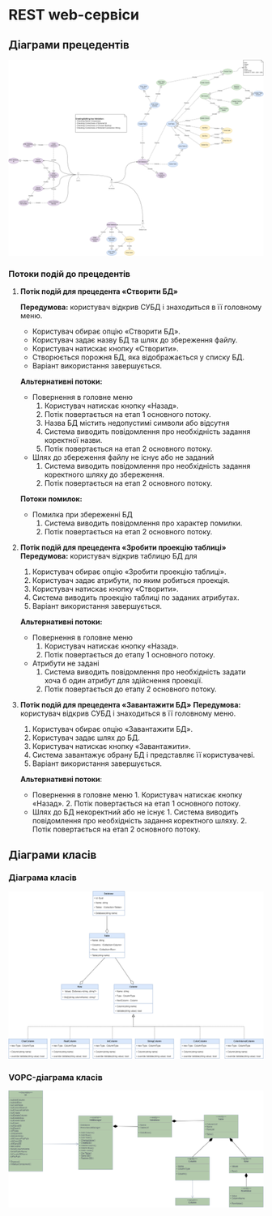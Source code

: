 # REST web-сервіси

## Діаграми прецедентів

![Діаграма прецедентів](https://github.com/PoixoN/essential-db/blob/main/img/step_1/11.use-case-diagram.png)

### Потоки подій до прецедентів

1. **Потік подій для прецедента «Створити БД»**

   **Передумова:** користувач відкрив СУБД і знаходиться в її головному меню.

   - Користувач обирає опцію «Створити БД».
   - Користувач задає назву БД та шлях до збереження файлу.
   - Користувач натискає кнопку «Створити».
   - Створюється порожня БД, яка відображається у списку БД.
   - Варіант використання завершується.

   **Альтернативні потоки:**

   - Повернення в головне меню
     1. Користувач натискає кнопку «Назад».
     2. Потік повертається на етап 1 основного потоку.
     3. Назва БД містить недопустимі символи або відсутня
     4. Система виводить повідомлення про необхідність задання коректної назви.
     5. Потік повертається на етап 2 основного потоку.
   - Шлях до збереження файлу не існує або не заданий
     1. Система виводить повідомлення про необхідність задання коректного шляху до збереження.
     2. Потік повертається на етап 2 основного потоку.

   **Потоки помилок:**

   - Помилка при збереженні БД
     1. Система виводить повідомлення про характер помилки.
     2. Потік повертається на етап 2 основного потоку.

2. **Потік подій для прецедента «Зробити проекцію таблиці»**
   **Передумова:** користувач відкрив таблицю БД для

   1. Користувач обирає опцію «Зробити проекцію таблиці».
   2. Користувач задає атрибути, по яким робиться проекція.
   3. Користувач натискає кнопку «Створити».
   4. Cистема виводить проекцію таблиці по заданих атрибутах.
   5. Варіант використання завершується.

   **Альтернативні потоки:**

   - Повернення в головне меню
     1. Користувач натискає кнопку «Назад».
     2. Потік повертається до етапу 1 основного потоку.
   - Атрибути не задані
     1. Система виводить повідомлення про необхідність задати хоча б один атрибут для здійснення проекції.
     2. Потік повертається до етапу 2 основного потоку.

3. **Потік подій для прецедента «Завантажити БД»**
   **Передумова:** користувач відкрив СУБД і знаходиться в її головному меню.

   1. Користувач обирає опцію «Завантажити БД».
   2. Користувач задає шлях до БД.
   3. Користувач натискає кнопку «Завантажити».
   4. Система завантажує обрану БД і представляє її користувачеві.
   5. Варіант використання завершується.

   **Альтернативні потоки**:

   - Повернення в головне меню 1. Користувач натискає кнопку «Назад». 2. Потік повертається на етап 1 основного потоку.
   - Шлях до БД некоректний або не існує 1. Система виводить повідомлення про необхідність задання коректного шляху. 2. Потік повертається на етап 2 основного потоку.

## Діаграми класів

### Діаграма класів

![Діаграма класів](https://github.com/PoixoN/essential-db/blob/main/img/step_1/1.class-diagram.png)

### VOPC-діаграма класів

![VOPC-діаграма класів](https://github.com/PoixoN/essential-db/blob/main/img/step_1/2.vopc-class-diagram.png)
